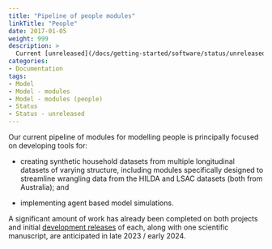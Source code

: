 ```yaml
---
title: "Pipeline of people modules"
linkTitle: "People"
date: 2017-01-05
weight: 999
description: >
  Current [unreleased](/docs/getting-started/software/status/unreleased/) work to develop [modules](/docs/getting-started/concepts/module/) for modelling the characteristics, relationships, behaviours, risk factors and outcomes of young people and those important to them.
categories: 
- Documentation
tags: 
- Model
- Model - modules
- Model - modules (people)
- Status
- Status - unreleased
---
```



Our current pipeline of modules for modelling people is principally focused on developing tools for:

- creating synthetic household datasets from multiple longitudinal datasets of varying structure, including modules specifically designed to streamline wrangling data from the HILDA and LSAC datasets (both from Australia); and

- implementing agent based model simulations.

A significant amount of work has already been completed on both projects and initial [development releases](/docs/getting-started/software/status/development-releases/) of each, along with one scientific manuscript, are anticipated in late 2023 / early 2024.
